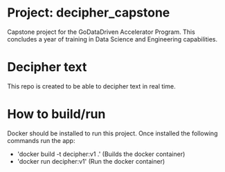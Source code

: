 # Project: decipher_capstone
Capstone project for the GoDataDriven Accelerator Program. 
This concludes a year of training in Data Science and Engineering capabilities.

# Decipher text
This repo is created to be able to decipher text in real time.

# How to build/run
Docker should be installed to run this project. Once installed the following commands run the app:
- 'docker build -t decipher:v1 .' (Builds the docker container)
- 'docker run decipher:v1' (Run the docker container)
